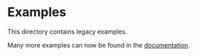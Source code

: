 # Examples

This directory contains legacy examples.

Many more examples can now be found in the [documentation](https://coba-docs.readthedocs.io/).